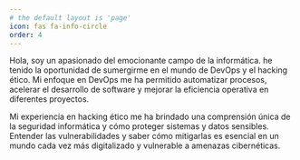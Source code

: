 ```yaml
---
# the default layout is 'page'
icon: fas fa-info-circle
order: 4
---
```


Hola, soy un apasionado del emocionante campo de la informática. he
tenido la oportunidad de sumergirme en el mundo de DevOps y el hacking
ético. Mi enfoque en DevOps me ha permitido automatizar procesos,
acelerar el desarrollo de software y mejorar la eficiencia operativa en
diferentes proyectos.

Mi experiencia en hacking ético me ha brindado una comprensión única de
la seguridad informática y cómo proteger sistemas y datos sensibles.
Entender las vulnerabilidades y saber cómo mitigarlas es esencial en un
mundo cada vez más digitalizado y vulnerable a amenazas cibernéticas.